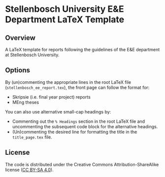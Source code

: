 Stellenbosch University E&E Department LaTeX Template
=====================================================

Overview
--------
A LaTeX template for reports following the guidelines of the E&E department at
Stellenbosch University.


Options
-------
By (un)commenting the appropriate lines in the root LaTeX file
(`stellenbosch_ee_report.tex`), the front page can follow the format for:

- Skripsie (i.e. final year project) reports
- MEng theses

You can also use alternative small-cap headings by:

- Commenting out the `% Headings` section in the root LaTeX file and
  uncommenting the subsequent code block for the alternative headings.
- (Un)commenting the desired line for formatting the title in the
  `title_page.tex` file.


License
-------
The code is distributed under the Creative Commons Attribution-ShareAlike
license ([CC BY-SA 4.0](http://creativecommons.org/licenses/by-sa/4.0/)).
